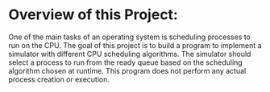 # Overview of this Project:

One of the main tasks of an operating system is scheduling processes to run on the CPU. The goal of this project is to build a program to implement a simulator with different CPU
scheduling algorithms. The simulator should select a process to run from the ready queue based on the scheduling algorithm chosen at runtime. This program does not perform any actual process creation or execution.
